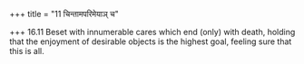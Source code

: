 +++
title = "11 चिन्तामपरिमेयाञ् च"

+++
16.11 Beset with innumerable cares which end (only) with death, holding
that the enjoyment of desirable objects is the highest goal, feeling
sure that this is all.
